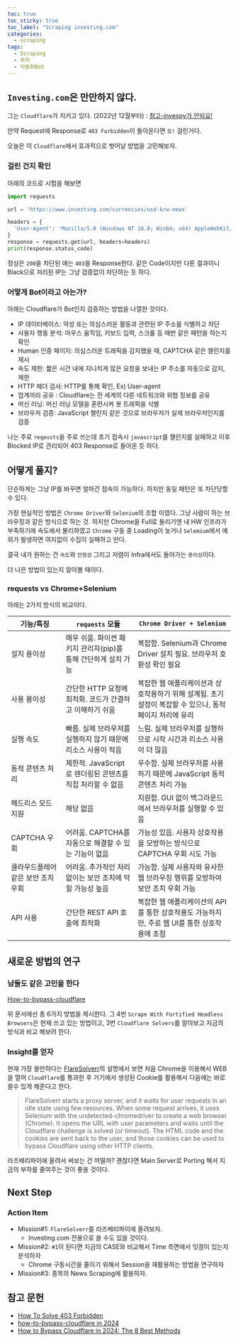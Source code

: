 ```yaml
---
toc: true
toc_sticky: true
toc_label: "Scraping investing.com"
categories:
  - scraping
tags:
  - Scraping
  - 투자
  - 자동화Bot
---
```


## `Investing.com`은 만만하지 않다.

  그는 `Cloudflare`가 지키고 있다. (2022년 12월부터) : [참고-invespy가 안되요!](https://github.com/alvarobartt/investiny/issues/73)

  만약 Request에 Response로 `403 Forbidden`이 돌아온다면 `또!` 걸린거다.
  
  오늘은 이 `Cloudflare`에서 효과적으로 벗어날 방법을 고민해보자.

### 걸린 건지 확인

  아래의 코드로 시험을 해보면

```python
import requests

url = 'https://www.investing.com/currencies/usd-krw-news'

headers = {
  'User-Agent': 'Mozilla/5.0 (Windows NT 10.0; Win64; x64) AppleWebKit/537.36 (KHTML, like Gecko) Chrome/58.0.3029.110 Safari/537.3'
}
response = requests.get(url, headers=headers)
print(response.status_code)
```

 정상은 `200`을 차단된 애는 `403`을 Response한다. 같은 Code이지만 다른 결과이니 Black으로 처리된 IP는 그냥 검증없이 차단하는 듯 하다.

### 어떻게 Bot이라고 아는가?

아래는 Cloudflare가 Bot인지 검증하는 방법을 나열한 것이다.

- IP 데이터베이스: 악성 또는 의심스러운 활동과 관련된 IP 주소를 식별하고 차단
- 사용자 행동 분석: 마우스 움직임, 키보드 입력, 스크롤 등 매번 같은 패턴을 하는지 확인
- Human 인증 페이지: 의심스러운 트래픽을 감지했을 때, CAPTCHA 같은 챌린지를 제시
- 속도 제한: 짧은 시간 내에 지나치게 많은 요청을 보내는 IP 주소를 자동으로 감지, 제한
- HTTP 헤더 검사: HTTP를 통해 확인, Ex) User-agent
- 업계끼리 공유 : Cloudflare는 전 세계의 다른 네트워크와 위협 정보를 공유
- 머신 러닝: 머신 러닝 모델을 훈련시켜 봇 트래픽을 식별
- 브라우저 검증: JavaScript 챌린지 같은 것으로 브라우저가 실제 브라우저인지를 검증

나는 주로 `reqeusts`을 주로 쓰는데 초기 접속시 `javascript`를 챌린지를 실패하고 이후 Blocked IP로 관리되어 403 Response로 돌아온 듯 하다.

## 어떻게 풀지?

단순하게는 그냥 IP를 바꾸면 얼마간 접속이 가능하다. 하지만 동일 패턴은 또 차단당할 수 있다.

가장 현실적인 방법은 `Chrome Driver`와 `Selenium`의 조합 이였다. 그냥 사람이 하는 브라우징과 같은 방식으로 하는 것. 하지만 Chrome을 Full로 돌리기엔 내 HW 인프라가 부족하기에 속도에서 불리하였고 `Chrome` 구동 중 Loading이 늦거나 `Selemium`에서 예외가 발생하면 여지없이 수집이 실패하고 만다.

 결국 내가 원하는 건 `속도`와 `안정성` 그리고 저렴이 Infra에서도 돌아가는 `용이성`이다.

 더 나은 방법이 있는지 알아볼 때이다.

### requests vs Chrome+Selenium

아래는 2가지 방식의 비교이다.

| 기능/특징 | `requests` 모듈 | `Chrome Driver + Selenium` |
|-----------|----------------|-----------------------------|
| 설치 용이성 | 매우 쉬움. 파이썬 패키지 관리자(pip)를 통해 간단하게 설치 가능 | 복잡함. Selenium과 Chrome Driver 설치 필요. 브라우저 호환성 확인 필요 |
| 사용 용이성 | 간단한 HTTP 요청에 최적화. 코드가 간결하고 이해하기 쉬움 | 복잡한 웹 애플리케이션과 상호작용하기 위해 설계됨. 초기 설정이 복잡할 수 있으나, 동적 페이지 처리에 유리 |
| 실행 속도 | 빠름. 실제 브라우저를 실행하지 않기 때문에 리소스 사용이 적음 | 느림. 실제 브라우저를 실행하므로 시작 시간과 리소스 사용이 더 많음 |
| 동적 콘텐츠 처리 | 제한적. JavaScript로 렌더링된 콘텐츠를 직접 처리할 수 없음 | 우수함. 실제 브라우저를 사용하기 때문에 JavaScript 동적 콘텐츠 처리 가능 |
| 헤드리스 모드 지원 | 해당 없음 | 지원함. GUI 없이 백그라운드에서 브라우저를 실행할 수 있음 |
| CAPTCHA 우회 | 어려움. CAPTCHA를 자동으로 해결할 수 있는 기능이 없음 | 가능성 있음. 사용자 상호작용을 모방하는 방식으로 CAPTCHA 우회 시도 가능 |
| 클라우드플레어 같은 보안 조치 우회 | 어려움. 추가적인 처리 없이는 보안 조치에 막힐 가능성 높음 | 가능함. 실제 사용자와 유사한 웹 브라우징 행위를 모방하여 보안 조치 우회 가능 |
| API 사용 | 간단한 REST API 호출에 최적화 | 복잡한 웹 애플리케이션의 API를 통한 상호작용도 가능하지만, 주로 웹 UI를 통한 상호작용에 초점 |

## 새로운 방법의 연구

### 남들도 같은 고민을 한다

 [How-to-bypass-cloudflare](https://scrapeops.io/web-scraping-playbook/how-to-bypass-cloudflare/)

 위 문서에선 총 6가지 방법을 제시한다. 그 4번 `Scrape With Fortified Headless Browsers`은 현재 쓰고 있는 방법이고, 3번 `Cloudflare Solvers`를 알아보고 지금의 방식과 비교 해보려 한다.

### Insight를 얻자

 현재 가장 쓸만하다는 [FlareSolverr](https://github.com/FlareSolverr/FlareSolverr)의 설명에서 보면 처음 Chrome을 이용해서 WEB을 열어 `Cloudflare`를 통과한 후 거기에서 생성된 Cookie를 활용해서 다음에는 바로 쓸수 있게 해준다고 한다.

 > FlareSolverr starts a proxy server, and it waits for user requests in an idle state using few resources. When some request arrives, it uses Selenium with the undetected-chromedriver to create a web browser (Chrome). It opens the URL with user parameters and waits until the Cloudflare challenge is solved (or timeout). The HTML code and the cookies are sent back to the user, and those cookies can be used to bypass Cloudflare using other HTTP clients.

라즈베리파이에 올려서 써보는 건 어떨까? 괜찮다면 Main Server로 Porting 해서 지금의 부하를 줄여주는 것이 좋을 것이다. 

## Next Step

### Action Item

- Mission#1: `FlareSolverr`를 라즈베리파이에 올려보자.
  - Investing.com 전용으로 쓸 수도 있을 것이다.
- Mission#2: `#1`이 된다면 지금의 CASE와 비교해서 Time 측면에서 잇점이 있는지 분석하자
  - Chrome 구동시간을 줄이기 위해서 Session을 재활용하는 방법을 연구하자
- Mission#3: 종목의 News Scraping에 활용하자.

## 참고 문헌

- [How To Solve 403 Forbidden](https://scrapeops.io/web-scraping-playbook/403-forbidden-error-web-scraping/)
- [how-to-bypass-cloudflare in 2024](https://scrapeops.io/web-scraping-playbook/how-to-bypass-cloudflare/)
- [How to Bypass Cloudflare in 2024: The 8 Best Methods](https://www.zenrows.com/blog/bypass-cloudflare)